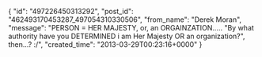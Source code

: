  {
   "id": "497226450313292",
   "post_id": "462493170453287_497054310330506",
   "from_name": "Derek Moran",
   "message": "PERSON = HER MAJESTY, or, an ORGAINZATION..... \"By what authority have you DETERMINED i am Her Majesty OR an organization?\", then...?  :/",
   "created_time": "2013-03-29T00:23:16+0000"
 }

